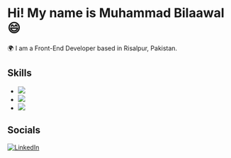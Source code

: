 # Hi! My name is Muhammad Bilaawal 😄

🌍 I am a Front-End Developer based in Risalpur, Pakistan.

## Skills
- <img src="https://skillicons.dev/icons?i=html,css" className="h-14 cursor-pointer hover:-translate-y-3 transition-all duration-500" />
- <img src="https://skillicons.dev/icons?i=bootstrap,tailwind" className="h-14 cursor-pointer hover:-translate-y-3 transition-all duration-500" />
- <img src="https://skillicons.dev/icons?i=js,react" className="h-14 cursor-pointer hover:-translate-y-3 transition-all duration-500" />

## Socials
[![LinkedIn](https://img.shields.io/badge/-LinkedIn-0A66C2?style=flat-square&logo=linkedin&logoColor=white)](https://www.linkedin.com/in/yourprofile/)
